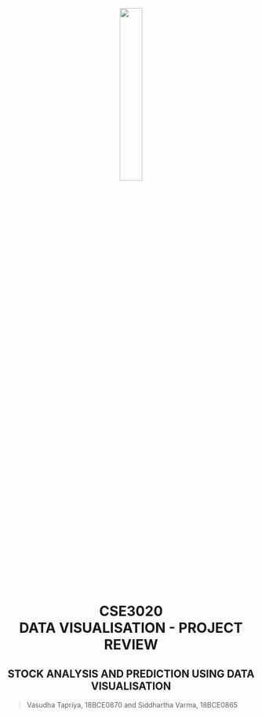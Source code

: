 


<div align="center">
<img src="https://findlogovector.com/wp-content/uploads/2019/03/vellore-institute-of-technology-vit-logo-vector.png" height = "30%" width="30%">
<h1>CSE3020<br>DATA VISUALISATION - PROJECT REVIEW</h1>
</div>

<div align="center"><h2>STOCK ANALYSIS AND PREDICTION USING DATA VISUALISATION</h2></div>

>Vasudha Tapriya, 18BCE0870 and Siddhartha Varma, 18BCE0865

